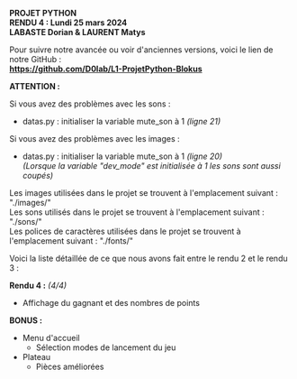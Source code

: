 **PROJET PYTHON**  
**RENDU 4 : Lundi 25 mars 2024**  
**LABASTE Dorian & LAURENT Matys**    

Pour suivre notre avancée ou voir d'anciennes versions, voici le lien de notre GitHub :  
**https://github.com/D0lab/L1-ProjetPython-Blokus**    

**ATTENTION :**    

Si vous avez des problèmes avec les sons :  
- datas.py : initialiser la variable mute_son à 1 *(ligne 21)*    
  
Si vous avez des problèmes avec les images :   
- datas.py : initialiser la variable mute_son à 1 *(ligne 20)*   
  *(Lorsque la variable "dev_mode" est initialisée à 1 les sons sont aussi coupés)*  


Les images utilisées dans le projet se trouvent à l'emplacement suivant : "./images/"  
Les sons utilisés dans le projet se trouvent à l'emplacement suivant : "./sons/"  
Les polices de caractères utilisées dans le projet se trouvent à l'emplacement suivant : "./fonts/"   


Voici la liste détaillée de ce que nous avons fait entre le rendu 2 et le rendu 3 :  

**Rendu 4 :** *(4/4)*  
- Affichage du gagnant et des nombres de points  

**BONUS :**  
- Menu d'accueil  
    - Sélection modes de lancement du jeu  
- Plateau  
    - Pièces améliorées 
